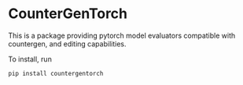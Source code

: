 # CounterGenTorch

This is a package providing pytorch model evaluators compatible with countergen, and editing capabilities.

To install, run

```console
pip install countergentorch
```
